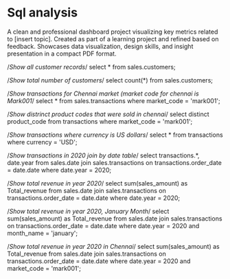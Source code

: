 # Sql analysis
A clean and professional dashboard project visualizing key metrics related to [insert topic]. Created as part of a learning project and refined based on feedback. Showcases data visualization, design skills, and insight presentation in a compact PDF format.

/*Show all customer records*/
select * from sales.customers;

/*Show total number of customers*/
select count(*) from sales.customers;

/*Show transactions for Chennai market (market code for chennai is Mark001*/
select * from sales.transactions where market_code = 'mark001';

/*Show distrinct product codes that were sold in chennai*/
select distinct product_code from transactions where market_code = 'mark001';

/*Show transactions where currency is US dollars*/
select * from transactions where currency = 'USD';

/*Show transactions in 2020 join by date table*/
select transactions.*, date.year from sales.date join sales.transactions on  transactions.order_date = date.date where date.year = 2020;

/*Show total revenue in year 2020*/
select sum(sales_amount) as Total_revenue from sales.date join sales.transactions on  transactions.order_date = date.date where date.year = 2020;

/*Show total revenue in year 2020, January Month*/
select sum(sales_amount) as Total_revenue from sales.date join sales.transactions on  transactions.order_date = date.date 
where date.year = 2020 and month_name = 'january';

 /*Show total revenue in year 2020 in Chennai*/
select sum(sales_amount) as Total_revenue from sales.date join sales.transactions on  transactions.order_date = date.date 
where date.year = 2020 and market_code = 'mark001';
